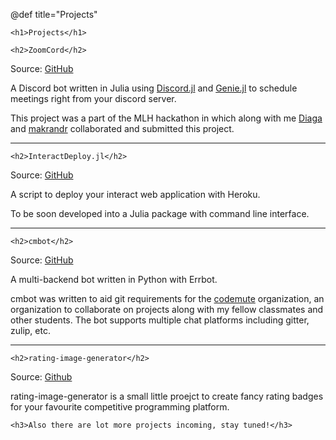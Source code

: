 @def title="Projects"

~~~
<h1>Projects</h1>
~~~

~~~
<h2>ZoomCord</h2>
~~~

Source: [GitHub](https://github.com/MLH-Fellowship/ZoomCord)

A Discord bot written in Julia using
[Discord.jl](https://github.com/Xh4H/Discord.jl) and
[Genie.jl](https://genieframework.com/) to schedule meetings right from your
discord server.

This project was a part of the MLH hackathon in which along with me
[Diaga](https://github.com/Diaga) and [makrandr](https://github.com/makrandr)
collaborated and submitted this project.

---

~~~
<h2>InteractDeploy.jl</h2>

~~~

Source: [GitHub](https://github.com/abhishalya/InteractDeploy.jl)

A script to deploy your interact web application with Heroku.

To be soon developed into a Julia package with command line interface.

---

~~~
<h2>cmbot</h2>
~~~

Source: [GitHub](https://github.com/codemute/cmbot)

A multi-backend bot written in Python with Errbot.

cmbot was written to aid git requirements for the
[codemute](https://codemute.ml) organization, an organization to collaborate
on projects along with my fellow classmates and other students. The bot
supports multiple chat platforms including gitter, zulip, etc.

---

~~~
<h2>rating-image-generator</h2>
~~~

Source: [Github](https://github.com/abhishalya/rating-image-generator)

rating-image-generator is a small little proejct to create fancy rating badges
for your favourite competitive programming platform.

~~~
<h3>Also there are lot more projects incoming, stay tuned!</h3>
~~~
